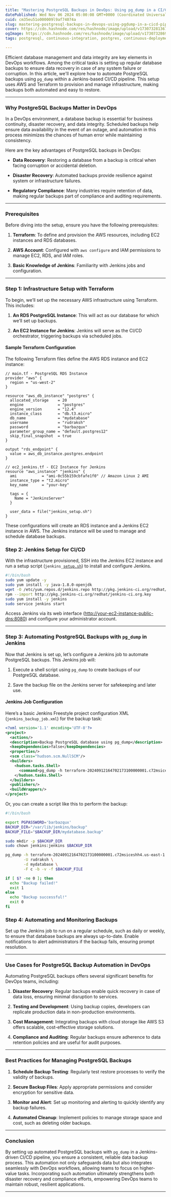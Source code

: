 ```yaml
---
title: "Mastering PostgreSQL Backups in DevOps: Using pg_dump in a CI/CD Pipeline"
datePublished: Wed Nov 06 2024 05:00:08 GMT+0000 (Coordinated Universal Time)
cuid: cm35eu51o000009l9af74074a
slug: mastering-postgresql-backups-in-devops-using-pgdump-in-a-cicd-pipeline
cover: https://cdn.hashnode.com/res/hashnode/image/upload/v1730732813671/41eba8c6-982e-4ce3-842a-c1bf8640770c.png
ogImage: https://cdn.hashnode.com/res/hashnode/image/upload/v1730732869606/fd10885c-b278-43b5-a3a1-a9e0e696fe0b.png
tags: postgresql, continuous-integration, postgres, continuous-deployment, devops, 2articles1week, devops-articles, disaster-recovery

---
```


Efficient database management and data integrity are key elements in DevOps workflows. Among the critical tasks is setting up regular database backups to ensure data recovery in case of any system failure or corruption. In this article, we'll explore how to automate PostgreSQL backups using `pg_dump` within a Jenkins-based CI/CD pipeline. This setup uses AWS and Terraform to provision and manage infrastructure, making backups both automated and easy to restore.

---

### Why PostgreSQL Backups Matter in DevOps

In a DevOps environment, a database backup is essential for business continuity, disaster recovery, and data integrity. Scheduled backups help ensure data availability in the event of an outage, and automation in this process minimizes the chances of human error while maintaining consistency.

Here are the key advantages of PostgreSQL backups in DevOps:

* **Data Recovery**: Restoring a database from a backup is critical when facing corruption or accidental deletion.
    
* **Disaster Recovery**: Automated backups provide resilience against system or infrastructure failures.
    
* **Regulatory Compliance**: Many industries require retention of data, making regular backups part of compliance and auditing requirements.
    

---

### Prerequisites

Before diving into the setup, ensure you have the following prerequisites:

1. **Terraform**: To define and provision the AWS resources, including EC2 instances and RDS databases.
    
2. **AWS Account**: Configured with `aws configure` and IAM permissions to manage EC2, RDS, and IAM roles.
    
3. **Basic Knowledge of Jenkins**: Familiarity with Jenkins jobs and configuration.
    

---

### Step 1: Infrastructure Setup with Terraform

To begin, we’ll set up the necessary AWS infrastructure using Terraform. This includes:

1. **An RDS PostgreSQL Instance**: This will act as our database for which we’ll set up backups.
    
2. **An EC2 Instance for Jenkins**: Jenkins will serve as the CI/CD orchestrator, triggering backups via scheduled jobs.
    

#### Sample Terraform Configuration

The following Terraform files define the AWS RDS instance and EC2 instance:

```plaintext
// main.tf - PostgreSQL RDS Instance
provider "aws" {
  region = "us-west-2"
}

resource "aws_db_instance" "postgres" {
  allocated_storage    = 20
  engine               = "postgres"
  engine_version       = "12.4"
  instance_class       = "db.t3.micro"
  db_name              = "mydatabase"
  username             = "rudraksh"
  password             = "barbazqux"
  parameter_group_name = "default.postgres12"
  skip_final_snapshot  = true
}

output "rds_endpoint" {
  value = aws_db_instance.postgres.endpoint
}
```

```plaintext
// ec2_jenkins.tf - EC2 Instance for Jenkins
resource "aws_instance" "jenkins" {
  ami           = "ami-0c55b159cbfafe1f0" // Amazon Linux 2 AMI
  instance_type = "t2.micro"
  key_name      = "your-key"

  tags = {
    Name = "JenkinsServer"
  }

  user_data = file("jenkins_setup.sh")
}
```

These configurations will create an RDS instance and a Jenkins EC2 instance in AWS. The Jenkins instance will be used to manage and schedule database backups.

### Step 2: Jenkins Setup for CI/CD

With the infrastructure provisioned, SSH into the Jenkins EC2 instance and run a setup script (`jenkins_`[`setup.sh`](http://setup.sh)) to install and configure Jenkins.

```bash
#!/bin/bash
sudo yum update -y
sudo yum install -y java-1.8.0-openjdk
wget -O /etc/yum.repos.d/jenkins.repo http://pkg.jenkins-ci.org/redhat/jenkins.repo
rpm --import http://pkg.jenkins-ci.org/redhat/jenkins-ci.org.key
sudo yum install -y jenkins
sudo service jenkins start
```

Access Jenkins via its web interface ([http://your-ec2-instance-public-dns:8080](http://your-ec2-instance-public-dns:8080)) and configure your administrator account.

---

### Step 3: Automating PostgreSQL Backups with `pg_dump` in Jenkins

Now that Jenkins is set up, let’s configure a Jenkins job to automate PostgreSQL backups. This Jenkins job will:

1. Execute a shell script using `pg_dump` to create backups of our PostgreSQL database.
    
2. Save the backup file on the Jenkins server for safekeeping and later use.
    

#### Jenkins Job Configuration

Here’s a basic Jenkins Freestyle project configuration XML (`jenkins_backup_job.xml`) for the backup task:

```xml
<?xml version='1.1' encoding='UTF-8'?>
<project>
  <actions/>
  <description>Backup PostgreSQL database using pg_dump</description>
  <keepDependencies>false</keepDependencies>
  <properties/>
  <scm class="hudson.scm.NullSCM"/>
  <builders>
    <hudson.tasks.Shell>
      <command>pg_dump -h terraform-20240912164702173100000001.c72msiceshh4.us-east-1.rds.amazonaws.com -U rudraksh -d mydatabase -F c -b -v -f /var/lib/jenkins/backup/mydatabase.backup</command>
    </hudson.tasks.Shell>
  </builders>
  <publishers/>
  <buildWrappers/>
</project>
```

Or, you can create a script like this to perform the backup:

```bash
#!/bin/bash

export PGPASSWORD='barbazqux'
BACKUP_DIR="/var/lib/jenkins/backup"
BACKUP_FILE="$BACKUP_DIR/mydatabase.backup"

sudo mkdir -p $BACKUP_DIR
sudo chown jenkins:jenkins $BACKUP_DIR

pg_dump -h terraform-20240912164702173100000001.c72msiceshh4.us-east-1.rds.amazonaws.com \
        -U rudraksh \
        -d mydatabase \
        -F c -b -v -f $BACKUP_FILE

if [ $? -ne 0 ]; then
  echo "Backup failed!"
  exit 1
else
  echo "Backup successful!"
  exit 0
fi
```

### Step 4: Automating and Monitoring Backups

Set up the Jenkins job to run on a regular schedule, such as daily or weekly, to ensure that database backups are always up-to-date. Enable notifications to alert administrators if the backup fails, ensuring prompt resolution.

---

### Use Cases for PostgreSQL Backup Automation in DevOps

Automating PostgreSQL backups offers several significant benefits for DevOps teams, including:

1. **Disaster Recovery**: Regular backups enable quick recovery in case of data loss, ensuring minimal disruption to services.
    
2. **Testing and Development**: Using backup copies, developers can replicate production data in non-production environments.
    
3. **Cost Management**: Integrating backups with cloud storage like AWS S3 offers scalable, cost-effective storage solutions.
    
4. **Compliance and Auditing**: Regular backups ensure adherence to data retention policies and are useful for audit purposes.
    

---

### Best Practices for Managing PostgreSQL Backups

1. **Schedule Backup Testing**: Regularly test restore processes to verify the validity of backups.
    
2. **Secure Backup Files**: Apply appropriate permissions and consider encryption for sensitive data.
    
3. **Monitor and Alert**: Set up monitoring and alerting to quickly identify any backup failures.
    
4. **Automated Cleanup**: Implement policies to manage storage space and cost, such as deleting older backups.
    

---

### Conclusion

By setting up automated PostgreSQL backups with `pg_dump` in a Jenkins-driven CI/CD pipeline, you ensure a consistent, reliable data backup process. This automation not only safeguards data but also integrates seamlessly with DevOps workflows, allowing teams to focus on higher-value tasks. Incorporating such automation ultimately strengthens both disaster recovery and compliance efforts, empowering DevOps teams to maintain robust, resilient applications.

---